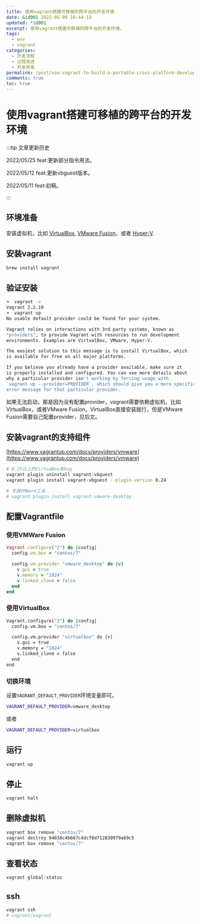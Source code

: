 ```yaml
---
title: 使用vagrant搭建可移植的跨平台的开发环境
date: &id001 2022-05-09 10:44:13
updated: *id001
excerpt: 使用vagrant搭建可移植的跨平台的开发环境。
tags:
  - env
  - vagrant
categories:
  - 开发流程
  - 过程改进
  - 开发效率
permalink: /post/use-vagrant-to-build-a-portable-cross-platform-development-environment.html
comments: true
toc: true
---
```

# 使用vagrant搭建可移植的跨平台的开发环境

:::tip 文章更新历史

2022/05/25 feat:更新部分指令用法。

2022/05/12 feat:更新vbguest版本。

2022/05/11 feat:初稿。

:::

## 环境准备

安装虚拟机，比如 [VirtualBox](https://www.virtualbox.org/), [VMware Fusion](https://customerconnect.vmware.com/downloads/get-download?downloadGroup=FUS-PUBTP-2021H1)，或者 [Hyper-V](https://docs.microsoft.com/en-us/virtualization/hyper-v-on-windows/quick-start/enable-hyper-v).

## 安装vagrant

```bash
brew install vagrant
```

## 验证安装

```bash
➜  vagrant -v
Vagrant 2.2.19
➜  vagrant up
No usable default provider could be found for your system.

Vagrant relies on interactions with 3rd party systems, known as
"providers", to provide Vagrant with resources to run development
environments. Examples are VirtualBox, VMware, Hyper-V.

The easiest solution to this message is to install VirtualBox, which
is available for free on all major platforms.

If you believe you already have a provider available, make sure it
is properly installed and configured. You can see more details about
why a particular provider isn't working by forcing usage with
`vagrant up --provider=PROVIDER`, which should give you a more specific
error message for that particular provider.
```

如果无法启动，那是因为没有配置provider，vagrant需要依赖虚拟机，比如VirtualBox，或者VMware Fusion，VirtualBox直接安装就行，但是VMware Fusion需要自己配置provider，见后文。

## 安装vagrant的支持组件

[https://www.vagrantup.com/docs/providers/vmware](https://www.vagrantup.com/docs/providers/vmware)

```bash
# 0.25以上的VirtuaBox有bug
vagrant plugin uninstall vagrant-vbguest
vagrant plugin install vagrant-vbguest --plugin-version 0.24

# 专属VMWare工具
# vagrant plugin install vagrant-vmware-desktop
```

## 配置Vagrantfile

### 使用VMWare Fusion

```ruby
Vagrant.configure("2") do |config|
  config.vm.box = "centos/7"

  config.vm.provider "vmware_desktop" do |v|
    v.gui = true
    v.memory = "1024"
    v.linked_clone = false
  end
end
```

### 使用VirtualBox

```bash
Vagrant.configure("2") do |config|
  config.vm.box = "centos/7"

  config.vm.provider "virtualbox" do |v|
    v.gui = true
    v.memory = "1024"
    v.linked_clone = false
  end
end
```

### 切换环境

设置`VAGRANT_DEFAULT_PROVIDER`环境变量即可。

```bash
VAGRANT_DEFAULT_PROVIDER=vmware_desktop
```

或者

```bash
VAGRANT_DEFAULT_PROVIDER=virtualbox
```

## 运行

```bash
vagrant up
```

## 停止

```bash
vagrant halt
```

## 删除虚拟机

```bash
vagrant box remove "centos/7"
vagrant destroy 94038c4b667c4dcf8d712830979a69c5
vagrant box remove "centos/7"
```

## 查看状态

```bash
vagrant global-status
```

## ssh

```bash
vagrant ssh
# vagrant/vagrant
```